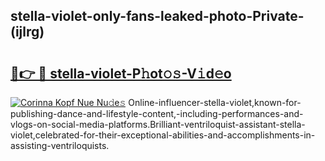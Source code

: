 ## stella-violet-only-fans​-leaked-photo​-Private-(ijlrg)


# <h2><a href="https://mediaupload.pro?title=stella-violet&ref=git">🔗👉 🔴 stella-violet-P𝚑ot𝚘𝚜-V𝚒d𝚎o</a></h2>

[![Corinna Kopf Nue Nu𝚍e𝚜](https://i.imgur.com/0qMVB7G.gif)](https://mediaupload.pro?title=stella-violet&ref=git)
Online-influencer-stella-violet,known-for-publishing-dance-and-lifestyle-content,-including-performances-and-vlogs-on-social-media-platforms.Brilliant-ventriloquist-assistant-stella-violet,celebrated-for-their-exceptional-abilities-and-accomplishments-in-assisting-ventriloquists.  